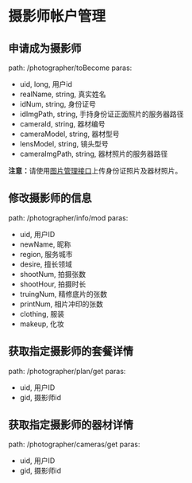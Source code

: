 # 摄影师帐户管理
## 申请成为摄影师
path: /photographer/toBecome
paras:

* uid, long, 用户id
* realName, string, 真实姓名
* idNum, string, 身份证号
* idImgPath, string, 手持身份证正面照片的服务器路径
* cameraId, string, 器材编号
* cameraModel, string, 器材型号
* lensModel, string, 镜头型号
* cameraImgPath, string, 器材照片的服务器路径

<strong>注意：</strong>请使用[图片管理接口](./image_manager.md#上传图片文件)上传身份证照片及器材照片。

## 修改摄影师的信息
path: /photographer/info/mod
paras:

* uid, 用户ID
* newName, 昵称
* region, 服务城市
* desire, 擅长领域
* shootNum, 拍摄张数
* shootHour, 拍摄时长
* truingNum, 精修底片的张数
* printNum, 相片冲印的张数
* clothing, 服装
* makeup, 化妆

## 获取指定摄影师的套餐详情
path: /photographer/plan/get
paras:

* uid, 用户ID
* gid, 摄影师id

## 获取指定摄影师的器材详情
path: /photographer/cameras/get
paras:

* uid, 用户ID
* gid, 摄影师id